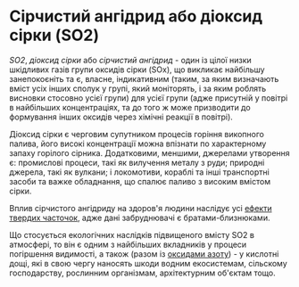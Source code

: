 ﻿# Сірчистий ангідрид або діоксид сірки (SO2)

_SО2_, _діоксид сірки_ або _сірчистий ангідрид_ - один із цілої низки шкідливих газів групи оксидів сірки (SOx), що викликає найбільшу занепокоєніть та є, власне, індикативним (таким, за яким визначають вміст усіх інших сполук у групі, який моніторять, і за яким роблять висновки стосовно усієї групи) для усієї групи (адже присутній у повітрі в найбільших концентраціях, та до того ж може призводити до формування інших оксидів через хімічні реакції в повітрі).   

Діоксид сірки є черговим супутником процесів горіння викопного палива, його високі концентрації можна впізнати по характерному запаху горілого сірника. Додатковими, меншими, джерелами утворення є: промислові процеси, такі як вилучення металу з руди; природні джерела, такі як вулкани; і локомотиви, кораблі та інші транспортні засоби та важке обладнання, що спалює паливо з високим вмістом сірки.

Вплив сірчистого ангідриду на здоров'я людини наслідує усі [ефекти твердих часточок](pm.md), адже дані забруднювачі є братами-близнюками.

Що стосується екологічних наслідків підвищеного вмісту SO2 в атмосфері, то він є одним з найбільших вкладників у процеси погіршення видимості, а також (разом із [оксидами азоту](no2.md)) - у кислотні дощі, які в свою чергу наносять шкоди водним екосистемам, сільскому господарству, рослинним організмам, архітектурним об'єктам тощо.
